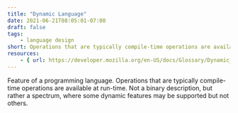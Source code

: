 ```yaml
---
title: "Dynamic Language"
date: 2021-06-21T08:05:01-07:00
draft: false
tags:
    - language design
short: Operations that are typically compile-time operations are available at run-time.
resources:
    - { url: https://developer.mozilla.org/en-US/docs/Glossary/Dynamic_programming_language, name: MDN }
---
```


Feature of a programming language. Operations that are typically compile-time operations are available at run-time. Not a binary description, but rather a spectrum, where some dynamic features may be supported but not others.
